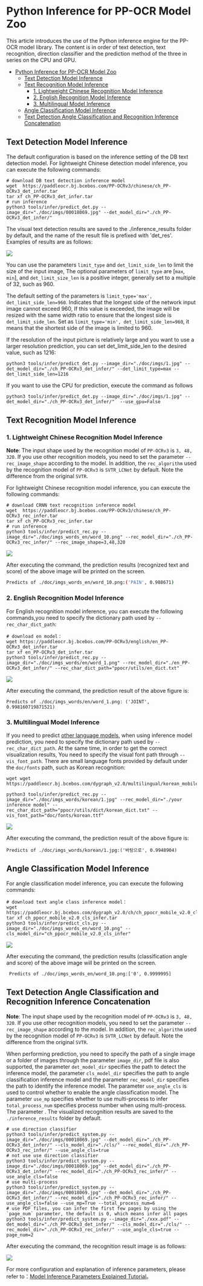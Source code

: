 
# Python Inference for PP-OCR Model Zoo

This article introduces the use of the Python inference engine for the PP-OCR model library. The content is in order of text detection, text recognition, direction classifier and the prediction method of the three in series on the CPU and GPU.


- [Python Inference for PP-OCR Model Zoo](#python-inference-for-pp-ocr-model-zoo)
  - [Text Detection Model Inference](#text-detection-model-inference)
  - [Text Recognition Model Inference](#text-recognition-model-inference)
    - [1. Lightweight Chinese Recognition Model Inference](#1-lightweight-chinese-recognition-model-inference)
    - [2. English Recognition Model Inference](#2-english-recognition-model-inference)
    - [3. Multilingual Model Inference](#3-multilingual-model-inference)
  - [Angle Classification Model Inference](#angle-classification-model-inference)
  - [Text Detection Angle Classification and Recognition Inference Concatenation](#text-detection-angle-classification-and-recognition-inference-concatenation)

<a name="DETECTION_MODEL_INFERENCE"></a>

## Text Detection Model Inference

The default configuration is based on the inference setting of the DB text detection model. For lightweight Chinese detection model inference, you can execute the following commands:

```
# download DB text detection inference model
wget  https://paddleocr.bj.bcebos.com/PP-OCRv3/chinese/ch_PP-OCRv3_det_infer.tar
tar xf ch_PP-OCRv3_det_infer.tar
# run inference
python3 tools/infer/predict_det.py --image_dir="./doc/imgs/00018069.jpg" --det_model_dir="./ch_PP-OCRv3_det_infer/"
```

The visual text detection results are saved to the ./inference_results folder by default, and the name of the result file is prefixed with 'det_res'. Examples of results are as follows:

![](../imgs_results/det_res_00018069.jpg)

You can use the parameters `limit_type` and `det_limit_side_len` to limit the size of the input image,
The optional parameters of `limit_type` are [`max`, `min`], and
`det_limit_size_len` is a positive integer, generally set to a multiple of 32, such as 960.

The default setting of the parameters is `limit_type='max', det_limit_side_len=960`. Indicates that the longest side of the network input image cannot exceed 960,
If this value is exceeded, the image will be resized with the same width ratio to ensure that the longest side is `det_limit_side_len`.
Set as `limit_type='min', det_limit_side_len=960`, it means that the shortest side of the image is limited to 960.

If the resolution of the input picture is relatively large and you want to use a larger resolution prediction, you can set det_limit_side_len to the desired value, such as 1216:
```
python3 tools/infer/predict_det.py --image_dir="./doc/imgs/1.jpg" --det_model_dir="./ch_PP-OCRv3_det_infer/" --det_limit_type=max --det_limit_side_len=1216
```

If you want to use the CPU for prediction, execute the command as follows
```
python3 tools/infer/predict_det.py --image_dir="./doc/imgs/1.jpg" --det_model_dir="./ch_PP-OCRv3_det_infer/"  --use_gpu=False
```

<a name="RECOGNITION_MODEL_INFERENCE"></a>

## Text Recognition Model Inference


<a name="LIGHTWEIGHT_RECOGNITION"></a>
### 1. Lightweight Chinese Recognition Model Inference

**Note**: The input shape used by the recognition model of `PP-OCRv3` is `3, 48, 320`. If you use other recognition models, you need to set the parameter `--rec_image_shape` according to the model. In addition, the `rec_algorithm` used by the recognition model of `PP-OCRv3` is `SVTR_LCNet` by default. Note the difference from the original `SVTR`.


For lightweight Chinese recognition model inference, you can execute the following commands:

```
# download CRNN text recognition inference model
wget  https://paddleocr.bj.bcebos.com/PP-OCRv3/chinese/ch_PP-OCRv3_rec_infer.tar
tar xf ch_PP-OCRv3_rec_infer.tar
# run inference
python3 tools/infer/predict_rec.py --image_dir="./doc/imgs_words_en/word_10.png" --rec_model_dir="./ch_PP-OCRv3_rec_infer/" --rec_image_shape=3,48,320
```

![](../imgs_words_en/word_10.png)

After executing the command, the prediction results (recognized text and score) of the above image will be printed on the screen.

```bash
Predicts of ./doc/imgs_words_en/word_10.png:('PAIN', 0.988671)
```
<a name="2-english-recognition-model-inference"></a>
### 2. English Recognition Model Inference

For English recognition model inference, you can execute the following commands,you need to specify the dictionary path used by `--rec_char_dict_path`:

```
# download en model：
wget https://paddleocr.bj.bcebos.com/PP-OCRv3/english/en_PP-OCRv3_det_infer.tar
tar xf en_PP-OCRv3_det_infer.tar
python3 tools/infer/predict_rec.py --image_dir="./doc/imgs_words/en/word_1.png" --rec_model_dir="./en_PP-OCRv3_det_infer/" --rec_char_dict_path="ppocr/utils/en_dict.txt"
```

![](../imgs_words/en/word_1.png)


After executing the command, the prediction result of the above figure is:

```
Predicts of ./doc/imgs_words/en/word_1.png: ('JOINT', 0.998160719871521)
```


<a name="3-multilingual-model-inference"></a>

### 3. Multilingual Model Inference
If you need to predict [other language models](./models_list_en.md#Multilingual), when using inference model prediction, you need to specify the dictionary path used by `--rec_char_dict_path`. At the same time, in order to get the correct visualization results,
You need to specify the visual font path through `--vis_font_path`. There are small language fonts provided by default under the `doc/fonts` path, such as Korean recognition:

```
wget wget https://paddleocr.bj.bcebos.com/dygraph_v2.0/multilingual/korean_mobile_v2.0_rec_infer.tar

python3 tools/infer/predict_rec.py --image_dir="./doc/imgs_words/korean/1.jpg" --rec_model_dir="./your inference model" --rec_char_dict_path="ppocr/utils/dict/korean_dict.txt" --vis_font_path="doc/fonts/korean.ttf"
```
![](../imgs_words/korean/1.jpg)

After executing the command, the prediction result of the above figure is:

``` text
Predicts of ./doc/imgs_words/korean/1.jpg:('바탕으로', 0.9948904)
```

<a name="ANGLE_CLASS_MODEL_INFERENCE"></a>

## Angle Classification Model Inference

For angle classification model inference, you can execute the following commands:


```
# download text angle class inference model：
wget  https://paddleocr.bj.bcebos.com/dygraph_v2.0/ch/ch_ppocr_mobile_v2.0_cls_infer.tar
tar xf ch_ppocr_mobile_v2.0_cls_infer.tar
python3 tools/infer/predict_cls.py --image_dir="./doc/imgs_words_en/word_10.png" --cls_model_dir="ch_ppocr_mobile_v2.0_cls_infer"
```
![](../imgs_words_en/word_10.png)

After executing the command, the prediction results (classification angle and score) of the above image will be printed on the screen.

```
 Predicts of ./doc/imgs_words_en/word_10.png:['0', 0.9999995]
```

<a name="CONCATENATION"></a>
## Text Detection Angle Classification and Recognition Inference Concatenation

**Note**: The input shape used by the recognition model of `PP-OCRv3` is `3, 48, 320`. If you use other recognition models, you need to set the parameter `--rec_image_shape` according to the model. In addition, the `rec_algorithm` used by the recognition model of `PP-OCRv3` is `SVTR_LCNet` by default. Note the difference from the original `SVTR`.

When performing prediction, you need to specify the path of a single image or a folder of images through the parameter `image_dir`, pdf file is also supported, the parameter `det_model_dir` specifies the path to detect the inference model, the parameter `cls_model_dir` specifies the path to angle classification inference model and the parameter `rec_model_dir` specifies the path to identify the inference model. The parameter `use_angle_cls` is used to control whether to enable the angle classification model. The parameter `use_mp` specifies whether to use multi-process to infer `total_process_num` specifies process number when using multi-process. The parameter . The visualized recognition results are saved to the `./inference_results` folder by default.

```shell
# use direction classifier
python3 tools/infer/predict_system.py --image_dir="./doc/imgs/00018069.jpg" --det_model_dir="./ch_PP-OCRv3_det_infer/" --cls_model_dir="./cls/" --rec_model_dir="./ch_PP-OCRv3_rec_infer/" --use_angle_cls=true
# not use use direction classifier
python3 tools/infer/predict_system.py --image_dir="./doc/imgs/00018069.jpg" --det_model_dir="./ch_PP-OCRv3_det_infer/" --rec_model_dir="./ch_PP-OCRv3_rec_infer/" --use_angle_cls=false
# use multi-process
python3 tools/infer/predict_system.py --image_dir="./doc/imgs/00018069.jpg" --det_model_dir="./ch_PP-OCRv3_det_infer/" --rec_model_dir="./ch_PP-OCRv3_rec_infer/" --use_angle_cls=false --use_mp=True --total_process_num=6
# use PDF files, you can infer the first few pages by using the `page_num` parameter, the default is 0, which means infer all pages
python3 tools/infer/predict_system.py --image_dir="./xxx.pdf" --det_model_dir="./ch_PP-OCRv3_det_infer/" --cls_model_dir="./cls/" --rec_model_dir="./ch_PP-OCRv3_rec_infer/" --use_angle_cls=true --page_num=2
```


After executing the command, the recognition result image is as follows:

![](../imgs_results/system_res_00018069_v3.jpg)

For more configuration and explanation of inference parameters, please refer to：[Model Inference Parameters Explained Tutorial](./inference_args_en.md)。
